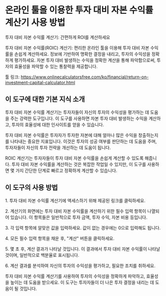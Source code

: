 온라인 툴을 이용한 투자 대비 자본 수익률 계산기 사용 방법
=================================

투자 대비 자본 수익률 계산기: 간편하게 ROI를 계산하세요

투자 대비 자본 수익률(ROIC) 계산기: 편리한 온라인 툴을 이용해 투자 대비 자본 수익률을 손쉽게 계산하세요. 정보에 기반하여 명확한 결정을 내리고, 투자의 수익성을 정확하게 평가하세요. 자본 투자 대비 발생하는 수익을 정확한 계산을 통해 파악함으로써, 투자의 효율성을 파악할 수 있는 통찰력을 제공합니다.

툴 링크: <https://www.onlinecalculatorsfree.com/ko/financial/return-on-investment-capital-calculator.html>

이 도구에 대한 기본 지식 소개
-----------------

투자 대비 자본 수익률 계산기는 투자자들이 자신의 투자의 수익성을 평가하는 데 도움을 주는 강력한 도구입니다. 이 도구를 사용하면 자본 투자 대비 발생하는 수익을 계산하고, 투자의 효율성에 대한 인사이트를 얻을 수 있습니다.

투자 대비 자본 수익률은 투자자가 투자한 자본에 대해 얼마나 많은 수익을 창출하는지를 나타내는 중요한 지표입니다. 이것은 투자의 성공 여부를 판단하는 데 도움을 주며, 투자자들이 자신의 투자 전략을 개선하는 데 도움이 됩니다.

ROIC 계산기는 투자자들이 투자 대비 자본 수익률을 손쉽게 계산할 수 있도록 해줍니다. 투자 대비 자본 수익률을 계산하는 것은 복잡한 작업일 수 있지만, 이 도구를 사용하면 몇 가지 간단한 단계로 빠르고 정확하게 계산할 수 있습니다.

이 도구의 사용 방법
-----------

1\. 투자 대비 자본 수익률 계산기에 액세스하기 위해 제공된 링크를 클릭하세요.

2\. 계산기의 화면에는 투자 대비 자본 수익률을 계산하기 위한 필수 입력 항목이 나열되어 있습니다. 이 항목들은 일반적으로 투자 금액, 투자 수익, 자본 비용 등입니다.

3\. 각 입력 항목에 알맞은 값을 입력하세요. 값이 없는 경우에는 0으로 입력해도 됩니다.

4\. 모든 필수 입력 항목을 채운 후, "계산" 버튼을 클릭하세요.

5\. 몇 초 후, 계산 결과가 나타날 것입니다. 이 결과에서 투자 대비 자본 수익률이 나타날 것이며, 일반적으로 백분율로 표시됩니다.

6\. 계산 결과를 분석하여 자신의 투자의 수익성을 평가하고, 필요한 조치를 취하세요.

투자 대비 자본 수익률 계산기를 사용하여 투자의 수익성을 정확하게 파악하고, 효율성을 높이는 데 도움을 받으세요. 이 도구는 투자자들이 더 나은 투자 결정을 내리는 데 도움이 될 것입니다.